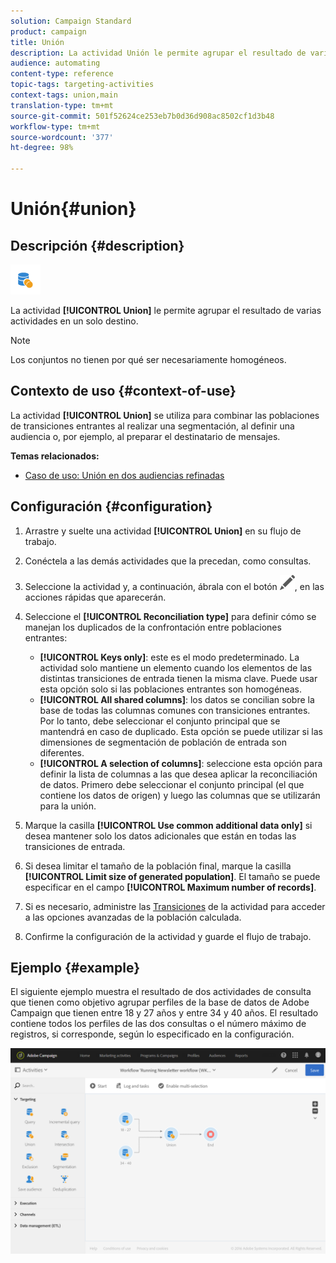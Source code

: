```yaml
---
solution: Campaign Standard
product: campaign
title: Unión
description: La actividad Unión le permite agrupar el resultado de varias actividades en un solo destino.
audience: automating
content-type: reference
topic-tags: targeting-activities
context-tags: union,main
translation-type: tm+mt
source-git-commit: 501f52624ce253eb7b0d36d908ac8502cf1d3b48
workflow-type: tm+mt
source-wordcount: '377'
ht-degree: 98%

---
```



# Unión{#union}

## Descripción {#description}

![](assets/union.png)

La actividad **[!UICONTROL Union]** le permite agrupar el resultado de varias actividades en un solo destino.

>[!NOTE]
>
>Los conjuntos no tienen por qué ser necesariamente homogéneos.

## Contexto de uso {#context-of-use}

La actividad **[!UICONTROL Union]** se utiliza para combinar las poblaciones de transiciones entrantes al realizar una segmentación, al definir una audiencia o, por ejemplo, al preparar el destinatario de mensajes.

**Temas relacionados:**

* [Caso de uso: Unión en dos audiencias refinadas](../../automating/using/union-on-two-refined-audiences.md)

## Configuración {#configuration}

1. Arrastre y suelte una actividad **[!UICONTROL Union]** en su flujo de trabajo.
1. Conéctela a las demás actividades que la precedan, como consultas.
1. Seleccione la actividad y, a continuación, ábrala con el botón ![](assets/edit_darkgrey-24px.png), en las acciones rápidas que aparecerán.
1. Seleccione el **[!UICONTROL Reconciliation type]** para definir cómo se manejan los duplicados de la confrontación entre poblaciones entrantes:

   * **[!UICONTROL Keys only]**: este es el modo predeterminado. La actividad solo mantiene un elemento cuando los elementos de las distintas transiciones de entrada tienen la misma clave. Puede usar esta opción solo si las poblaciones entrantes son homogéneas.
   * **[!UICONTROL All shared columns]**: los datos se concilian sobre la base de todas las columnas comunes con transiciones entrantes. Por lo tanto, debe seleccionar el conjunto principal que se mantendrá en caso de duplicado. Esta opción se puede utilizar si las dimensiones de segmentación de población de entrada son diferentes.
   * **[!UICONTROL A selection of columns]**: seleccione esta opción para definir la lista de columnas a las que desea aplicar la reconciliación de datos. Primero debe seleccionar el conjunto principal (el que contiene los datos de origen) y luego las columnas que se utilizarán para la unión.

1. Marque la casilla **[!UICONTROL Use common additional data only]** si desea mantener solo los datos adicionales que están en todas las transiciones de entrada.
1. Si desea limitar el tamaño de la población final, marque la casilla **[!UICONTROL Limit size of generated population]**. El tamaño se puede especificar en el campo **[!UICONTROL Maximum number of records]**.
1. Si es necesario, administre las [Transiciones](../../automating/using/activity-properties.md) de la actividad para acceder a las opciones avanzadas de la población calculada.
1. Confirme la configuración de la actividad y guarde el flujo de trabajo.

## Ejemplo {#example}

El siguiente ejemplo muestra el resultado de dos actividades de consulta que tienen como objetivo agrupar perfiles de la base de datos de Adobe Campaign que tienen entre 18 y 27 años y entre 34 y 40 años. El resultado contiene todos los perfiles de las dos consultas o el número máximo de registros, si corresponde, según lo especificado en la configuración.

![](assets/wkf_union_example.png)